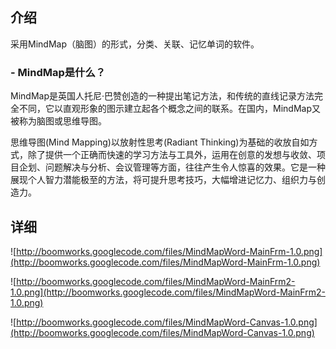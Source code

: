 ## 介绍 ##

采用MindMap（脑图）的形式，分类、关联、记忆单词的软件。

### - MindMap是什么？ ###

MindMap是英国人托尼·巴赞创造的一种提出笔记方法，和传统的直线记录方法完全不同，它以直观形象的图示建立起各个概念之间的联系。在国内，MindMap又被称为脑图或思维导图。

思维导图(Mind Mapping)以放射性思考(Radiant Thinking)为基础的收放自如方式，除了提供一个正确而快速的学习方法与工具外，运用在创意的发想与收敛、项目企划、问题解决与分析、会议管理等方面，往往产生令人惊喜的效果。它是一种展现个人智力潜能极至的方法，将可提升思考技巧，大幅增进记忆力、组织力与创造力。

## 详细 ##

![http://boomworks.googlecode.com/files/MindMapWord-MainFrm-1.0.png](http://boomworks.googlecode.com/files/MindMapWord-MainFrm-1.0.png)

![http://boomworks.googlecode.com/files/MindMapWord-MainFrm2-1.0.png](http://boomworks.googlecode.com/files/MindMapWord-MainFrm2-1.0.png)

![http://boomworks.googlecode.com/files/MindMapWord-Canvas-1.0.png](http://boomworks.googlecode.com/files/MindMapWord-Canvas-1.0.png)